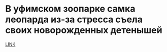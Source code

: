 # В уфимском зоопарке самка леопарда из-за стресса съела своих новорожденных детенышей



[LINK](https://varlamov.ru/1677999.html)